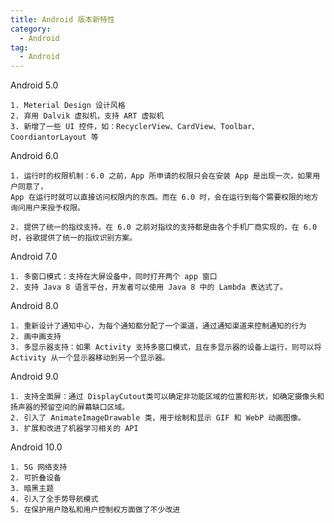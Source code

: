 ```yaml
---
title: Android 版本新特性
category: 
  - Android
tag:
  - Android
---
```


Android 5.0

```:no-line-numbers
1. Meterial Design 设计风格
2. 弃用 Dalvik 虚拟机，支持 ART 虚拟机
3. 新增了一些 UI 控件，如：RecyclerView、CardView、Toolbar、CoordiantorLayout 等
```

Android 6.0

```:no-line-numbers
1. 运行时的权限机制：6.0 之前，App 所申请的权限只会在安装 App 是出现一次，如果用户同意了，
App 在运行时就可以直接访问权限内的东西。而在 6.0 时，会在运行到每个需要权限的地方询问用户来授予权限。

2. 提供了统一的指纹支持。在 6.0 之前对指纹的支持都是由各个手机厂商实现的，在 6.0 时，谷歌提供了统一的指纹识别方案。
```

Android 7.0

```:no-line-numbers
1. 多窗口模式：支持在大屏设备中，同时打开两个 app 窗口
2. 支持 Java 8 语言平台，开发者可以使用 Java 8 中的 Lambda 表达式了。
```

Android 8.0

```:no-line-numbers
1. 重新设计了通知中心，为每个通知都分配了一个渠道，通过通知渠道来控制通知的行为
2. 画中画支持
3. 多显示器支持：如果 Activity 支持多窗口模式，且在多显示器的设备上运行，则可以将 Activity 从一个显示器移动到另一个显示器。
```

Android 9.0

```:no-line-numbers
1. 支持全面屏：通过 DisplayCutout类可以确定非功能区域的位置和形状，如确定摄像头和扬声器的预留空间的屏幕缺口区域。
2. 引入了 AnimateImageDrawable 类，用于绘制和显示 GIF 和 WebP 动画图像。
3. 扩展和改进了机器学习相关的 API
```

Android 10.0

```:no-line-numbers
1. 5G 网络支持
2. 可折叠设备
3. 暗黑主题
4. 引入了全手势导航模式
5. 在保护用户隐私和用户控制权方面做了不少改进
```